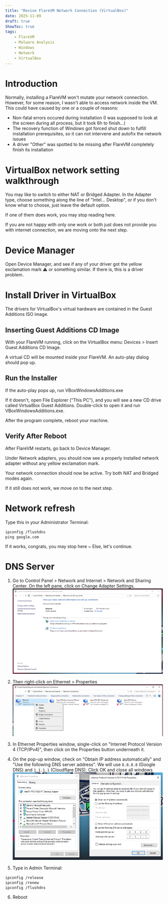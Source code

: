 ```yaml
---
title: "Revive FlareVM Network Connection (VirtualBox)"
date: 2025-11-09
draft: true
ShowToc: true
tags: 
    - FlareVM
    - Malware Analysis
    - Windows
    - Network
    - VirtualBox
---
```


# Introduction 
Normally, installing a FlareVM won't mutate your network connection. However, for some reason, I wasn't able to access network inside the VM. This could have caused by one or a couple of reasons: 
- Non-fatal errors occured during installation (I was supposed to look at the screen during all process, but it took 6h to finish...)
- The recovery function of Windows got forced shut down to fulfill installation prerequisites, so it can not intervene and autofix the network issues 
- A driver "Other" was spotted to be missing after FlareVM completely finish its installation

# VirtualBox network setting walkthrough
You may like to switch to either NAT or Bridged Adapter. In the Adapter type, choose something along the line of "Intel... Desktop", or if you don't know what to choose, just leave the default option. 

If one of them does work, you may stop reading here. 

If you are not happy with only one work or both just does not provide you with internet connection, we are moving onto the next step.

# Device Manager 
Open Device Manager, and see if any of your driver got the yellow exclamation mark ⚠️ or something similar. If there is, this is a driver problem. 

# Install Driver in VirtualBox

The drivers for VirtualBox's virtual hardware are contained in the Guest Additions ISO image.

## Inserting Guest Additions CD Image

With your FlareVM running, click on the VirtualBox menu: Devices > Insert Guest Additions CD Image.

A virtual CD will be mounted inside your FlareVM. An auto-play dialog should pop up.

## Run the Installer

If the auto-play pops up, run VBoxWindowsAdditions.exe

If it doesn't, open File Explorer ("This PC"), and you will see a new CD drive called VirtualBox Guest Additions. Double-click to open it and run VBoxWindowsAdditions.exe.

After the program complete, reboot your machine.

## Verify After Reboot

After FlareVM restarts, go back to Device Manager.

Under Network adapters, you should now see a properly installed network adapter without any yellow exclamation mark.

Your network connection should now be active. Try both NAT and Bridged modes again. 

If it still does not work, we move on to the next step.


# Network refresh
Type this in your Administrator Terminal: 
```
ipconfig /flushdns
ping google.com
```
If it works, congrats, you may stop here ~
Else, let's continue.

# DNS Server 
1. Go to Control Panel > Network and Internet > Network and Sharing Center. On the left pane, click on Change Adapter Settings.
![alt text](../../static/images/Change_adapter_settings.png)

2. Then right-click on Ethernet > Properties 
![alt text](../../static/images/Ethernet_prop.png)

3. In Ethernet Properties window, single-click on "Internet Protocol Version 4 (TCP/IPv4)", then click on the Properties button underneath it. 

4. On the pop-up window, check on "Obtain IP address automatically" and "Use the following DNS server address". We will use `8.8.8.8` (Google DNS) and `1.1.1.1` (Cloudflare DNS). Click OK and close all windows 
![alt text](../../static/images/props_and_config.png)

5. Type in Admin Terminal: 
```
ipconfig /release
ipconfig /renew
ipconfig /flushdns
```

6. Reboot


